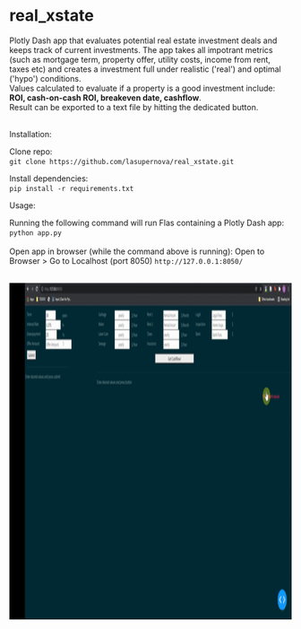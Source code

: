 # real_xstate
Plotly Dash app that evaluates potential real estate investment deals and keeps track of current investments.
The app takes all impotrant metrics (such as mortgage term, property offer, utility costs, income from rent, taxes etc) and creates a investment full under realistic  ('real') and optimal ('hypo') conditions.<br>
Values calculated to evaluate if a property is a good investment include: __ROI, cash-on-cash ROI, breakeven date, cashflow__.<br>
Result can be exported to a text file by hitting the dedicated button.
<br><br>

Installation:<br>

Clone repo: <br>
`git clone https://github.com/lasupernova/real_xstate.git`

Install dependencies:<br>
`pip install -r requirements.txt`

Usage:<br>

Running the following command will run Flas containing a Plotly Dash app:
`python app.py`
<br><br>
Open app in browser (while the command above is running):
Open to Browser > Go to Localhost (port 8050) `http://127.0.0.1:8050/`
<br><br>

<img alt="User Input Process" title="Date Dec 5th 2021" src="static/demo/realXstate_evaluationPage.gif" width="1200" height="600">
